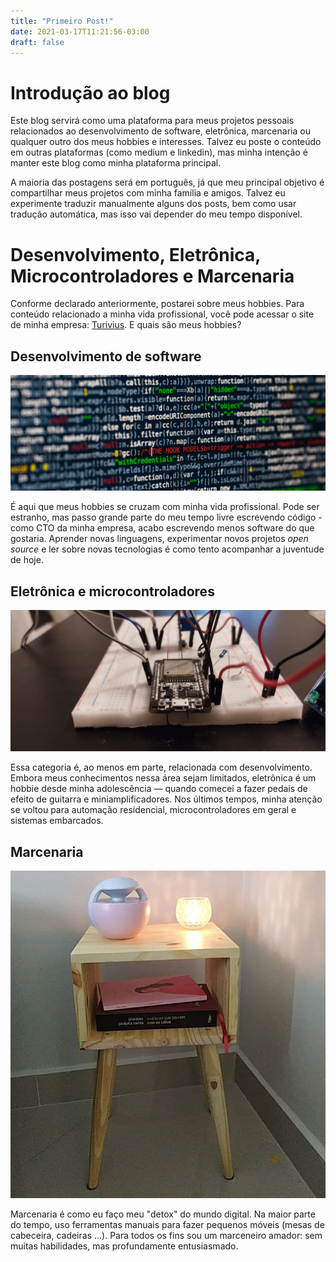 ```yaml
---
title: "Primeiro Post!"
date: 2021-03-17T11:21:56-03:00
draft: false
---
```


# Introdução ao blog

Este blog servirá como uma plataforma para meus projetos pessoais relacionados ao desenvolvimento de software, eletrônica, marcenaria ou qualquer outro dos meus hobbies e interesses. Talvez eu poste o conteúdo em outras plataformas (como medium e linkedin), mas minha intenção é manter este blog como minha plataforma principal.

A maioria das postagens será em português, já que meu principal objetivo é compartilhar meus projetos com minha família e amigos. Talvez eu experimente traduzir manualmente alguns dos posts, bem como usar tradução automática, mas isso vai depender do meu tempo disponível.

# Desenvolvimento, Eletrônica, Microcontroladores e Marcenaria

Conforme declarado anteriormente, postarei sobre meus hobbies. Para conteúdo relacionado a minha vida profissional, você pode acessar o site de minha empresa: [Turivius](https://turivius.com/). E quais são meus hobbies?

## Desenvolvimento de software

![ ](/code-fs8.png)

É aqui que meus hobbies se cruzam com minha vida profissional. Pode ser estranho, mas passo grande parte do meu tempo livre escrevendo código - como CTO da minha empresa, acabo escrevendo menos software do que gostaria. Aprender novas linguagens, experimentar novos projetos *open source* e ler sobre novas tecnologias é como tento acompanhar a juventude de hoje.

## Eletrônica e microcontroladores

![ ](/electronics.jpg)

Essa categoria é, ao menos em parte, relacionada com desenvolvimento. Embora meus conhecimentos nessa área sejam limitados, eletrônica é um hobbie desde minha adolescência ― quando comecei a fazer pedais de efeito de guitarra e miniamplificadores. Nos últimos tempos, minha atenção se voltou para automação residencial, microcontroladores em geral e sistemas embarcados.

## Marcenaria

![ ](/mesa_cabeceira.png)

Marcenaria é como eu faço meu "detox" do mundo digital. Na maior parte do tempo, uso ferramentas manuais para fazer pequenos móveis (mesas de cabeceira, cadeiras ...). Para todos os fins sou um marceneiro amador: sem muitas habilidades, mas profundamente entusiasmado.


